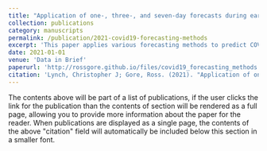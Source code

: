 ```yaml
---
title: "Application of one-, three-, and seven-day forecasts during early onset on the COVID-19 epidemic dataset using moving average, autoregressive, autoregressive moving average, autoregressive integrated moving average, and naïve forecasting methods"
collection: publications
category: manuscripts
permalink: /publication/2021-covid19-forecasting-methods
excerpt: 'This paper applies various forecasting methods to predict COVID-19 cases during the early onset of the epidemic, comparing different time horizons and statistical techniques.'
date: 2021-01-01
venue: 'Data in Brief'
paperurl: 'http://rossgore.github.io/files/covid19_forecasting_methods.pdf'
citation: 'Lynch, Christopher J; Gore, Ross. (2021). "Application of one-, three-, and seven-day forecasts during early onset on the COVID-19 epidemic dataset using moving average, autoregressive, autoregressive moving average, autoregressive integrated moving average, and naïve forecasting methods." <i>Data in Brief</i>. 35, 106759.'
---
```

The contents above will be part of a list of publications, if the user clicks the link for the publication than the contents of section will be rendered as a full page, allowing you to provide more information about the paper for the reader. When publications are displayed as a single page, the contents of the above "citation" field will automatically be included below this section in a smaller font.